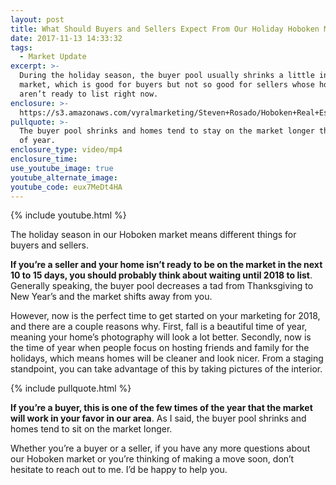 ```yaml
---
layout: post
title: What Should Buyers and Sellers Expect From Our Holiday Hoboken Market?
date: 2017-11-13 14:33:32
tags:
  - Market Update
excerpt: >-
  During the holiday season, the buyer pool usually shrinks a little in our
  market, which is good for buyers but not so good for sellers whose homes
  aren’t ready to list right now.
enclosure: >-
  https://s3.amazonaws.com/vyralmarketing/Steven+Rosado/Hoboken+Real+Estate+Home+for+the+Holidays.mp4
pullquote: >-
  The buyer pool shrinks and homes tend to stay on the market longer this time
  of year.
enclosure_type: video/mp4
enclosure_time:
use_youtube_image: true
youtube_alternate_image:
youtube_code: eux7MeDt4HA
---
```



{% include youtube.html %}

The holiday season in our Hoboken market means different things for buyers and sellers.&nbsp;

**If you’re a seller and your home isn’t ready to be on the market in the next 10 to 15 days, you should probably think about waiting until 2018 to list**. Generally speaking, the buyer pool decreases a tad from Thanksgiving to New Year’s and the market shifts away from you.&nbsp;

However, now is the perfect time to get started on your marketing for 2018, and there are a couple reasons why. First, fall is a beautiful time of year, meaning your home’s photography will look a lot better. Secondly, now is the time of year when people focus on hosting friends and family for the holidays, which means homes will be cleaner and look nicer. From a staging standpoint, you can take advantage of this by taking pictures of the interior.

{% include pullquote.html %}

**If you’re a buyer, this is one of the few times of the year that the market will work in your favor in our area**. As I said, the buyer pool shrinks and homes tend to sit on the market longer.&nbsp;

Whether you’re a buyer or a seller, if you have any more questions about our Hoboken market or you’re thinking of making a move soon, don’t hesitate to reach out to me. I’d be happy to help you.